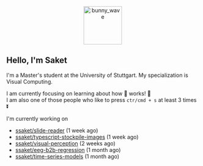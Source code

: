 <div align='center'>
<img src=https://media.giphy.com/media/3o7TKMt1VVNkHV2PaE/giphy.gif alt="bunny_wave" width="100px"/>
</div>

## Hello, I'm Saket

I'm a Master's student at the University of Stuttgart. My specialization is Visual Computing.

I am currently focusing on learning about how :brain: works! :exploding_head:\
I am also one of those people who like to press `ctr/cmd + s` at least 3 times :arrow_double_down:


I'm currently working on

- [ssaket/slide-reader](https://github.com/ssaket/slide-reader) (1 week ago)
- [ssaket/typescript-stockpile-images](https://github.com/ssaket/typescript-stockpile-images) (1 week ago)
- [ssaket/visual-perception](https://github.com/ssaket/visual-perception) (2 weeks ago)
- [ssaket/eeg-b2b-regression](https://github.com/ssaket/eeg-b2b-regression) (1 month ago)
- [ssaket/time-series-models](https://github.com/ssaket/time-series-models) (1 month ago)
